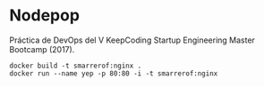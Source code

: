 # Nodepop
Práctica de DevOps del V KeepCoding Startup Engineering Master Bootcamp (2017).

```
docker build -t smarrerof:nginx .
docker run --name yep -p 80:80 -i -t smarrerof:nginx
```